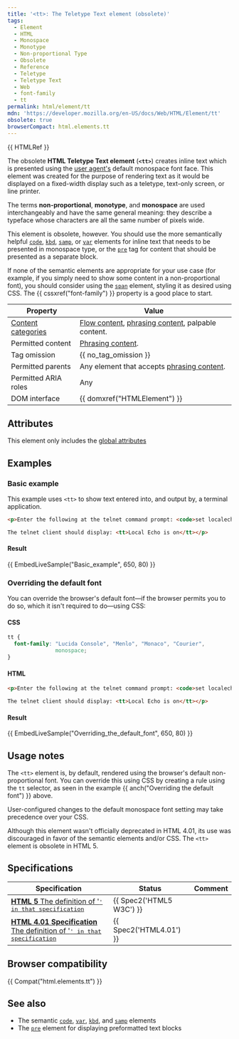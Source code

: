 ```yaml
---
title: '<tt>: The Teletype Text element (obsolete)'
tags:
  - Element
  - HTML
  - Monospace
  - Monotype
  - Non-proportional Type
  - Obsolete
  - Reference
  - Teletype
  - Teletype Text
  - Web
  - font-family
  - tt
permalink: html/element/tt
mdn: 'https://developer.mozilla.org/en-US/docs/Web/HTML/Element/tt'
obsolete: true
browserCompact: html.elements.tt
---
```

{{ HTMLRef }}

The obsolete **HTML Teletype Text element** (**`<tt>`**) creates inline text which is presented using the [user agent's](/glossary/user_agent/) default monospace font face. This element was created for the purpose of rendering text as it would be displayed on a fixed-width display such as a teletype, text-only screen, or line printer.

The terms **non-proportional**, **monotype**, and **monospace** are used interchangeably and have the same general meaning: they describe a typeface whose characters are all the same number of pixels wide.

This element is obsolete, however. You should use the more semantically helpful [`code`](/html/element/code/), [`kbd`](/html/element/kbd/), [`samp`](/html/element/samp/), or [`var`](/html/element/var/) elements for inline text that needs to be presented in monospace type, or the [`pre`](/html/element/pre/) tag for content that should be presented as a separate block.

If none of the semantic elements are appropriate for your use case (for example, if you simply need to show some content in a non-proportional font), you should consider using the [`span`](/html/element/span/) element, styling it as desired using CSS. The {{ cssxref("font-family") }} property is a good place to start.

| Property | Value |
| --- | --- |
| [Content categories](/html/content_categories) | [Flow content](/en-US/docs/HTML/Content_categories#Flow_content), [phrasing content](/en-US/docs/HTML/Content_categories#Phrasing_content), palpable content. |
| Permitted content | [Phrasing content](/en-US/docs/HTML/Content_categories#Phrasing_content). |
| Tag omission | {{ no_tag_omission }} |
| Permitted parents | Any element that accepts [phrasing content](/en-US/docs/HTML/Content_categories#Phrasing_content). |
| Permitted ARIA roles | Any |
| DOM interface | {{ domxref("HTMLElement") }} |

## Attributes

This element only includes the [global attributes](/html/global_attributes)

## Examples

### Basic example

This example uses `<tt>` to show text entered into, and output by, a terminal application.

```html
<p>Enter the following at the telnet command prompt: <code>set localecho</code><br />

The telnet client should display: <tt>Local Echo is on</tt></p>

```

#### Result

{{ EmbedLiveSample("Basic_example", 650, 80) }}

### Overriding the default font

You can override the browser's default font—if the browser permits you to do so, which it isn't required to do—using CSS:

#### CSS

```css
tt {
  font-family: "Lucida Console", "Menlo", "Monaco", "Courier",
               monospace;
}
```

#### HTML

```html
<p>Enter the following at the telnet command prompt: <code>set localecho</code><br />

The telnet client should display: <tt>Local Echo is on</tt></p>
```

#### Result

{{ EmbedLiveSample("Overriding_the_default_font", 650, 80) }}

## Usage notes

The `<tt>` element is, by default, rendered using the browser's default non-proportional font. You can override this using CSS by creating a rule using the `tt` selector, as seen in the example {{ anch("Overriding the default font") }} above.

User-configured changes to the default monospace font setting may take precedence over your CSS.

Although this element wasn't officially deprecated in HTML 4.01, its use was discouraged in favor of the semantic elements and/or CSS. The `<tt>` element is obsolete in HTML 5.

## Specifications

| Specification | Status | Comment |
| --- | --- | --- |
| [**HTML 5** The definition of '<tt>' in that specification](https://www.w3.org/TR/html52/obsolete.html#elementdef-tt) | {{ Spec2('HTML5 W3C') }} |  |
| [**HTML 4.01 Specification** The definition of '<tt>' in that specification](https://www.w3.org/TR/html401/present/graphics.html#h-15.2.1) | {{ Spec2('HTML4.01') }} |  |

## Browser compatibility

{{ Compat("html.elements.tt") }}

## See also

-   The semantic [`code`](/html/element/code/), [`var`](/html/element/var/), [`kbd`](/html/element/kbd/), and [`samp`](/html/element/samp/) elements
-   The [`pre`](/html/element/pre/) element for displaying preformatted text blocks
